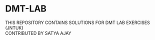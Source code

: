 # DMT-LAB
THIS REPOSITORY CONTAINS SOLUTIONS FOR DMT LAB EXERCISES (JNTUK) <br>
CONTRIBUTED BY SATYA AJAY
